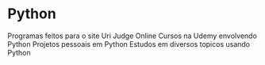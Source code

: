 # Python
Programas feitos para o site Uri Judge Online
Cursos na Udemy envolvendo Python
Projetos pessoais em Python
Estudos em diversos topicos usando Python

